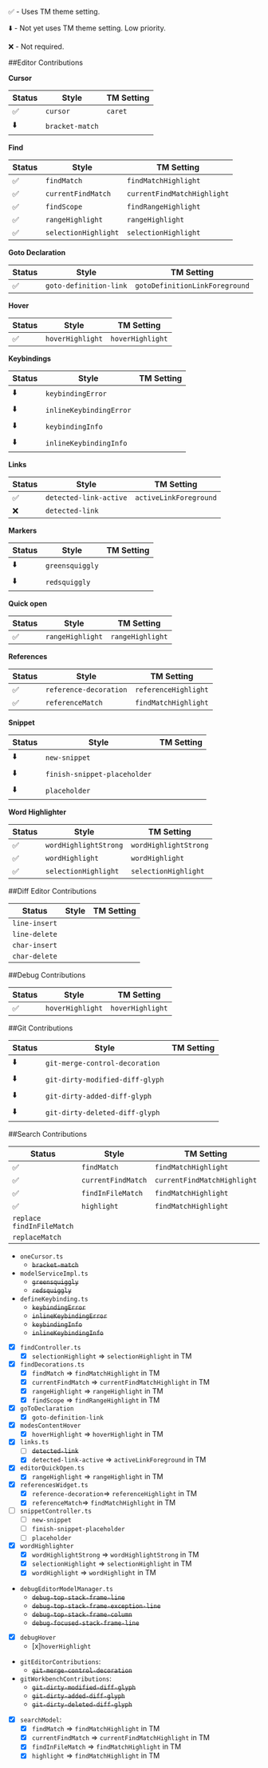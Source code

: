 :white_check_mark: - Uses TM theme setting.

:arrow_down: - Not yet uses TM theme setting. Low priority. 

:x: - Not required.

##Editor Contributions

**Cursor**

Status | Style | TM Setting
---|--------|--------
:white_check_mark: | `cursor` | `caret`
:arrow_down: | `bracket-match` | 

**Find**

Status | Style | TM Setting
---|--------|--------
:white_check_mark: | `findMatch` | `findMatchHighlight`
:white_check_mark: | `currentFindMatch` | `currentFindMatchHighlight`
:white_check_mark: | `findScope` | `findRangeHighlight`
:white_check_mark: | `rangeHighlight` | `rangeHighlight`
:white_check_mark: | `selectionHighlight` | `selectionHighlight`

**Goto Declaration**

Status | Style | TM Setting
---|--------|--------
:white_check_mark: | `goto-definition-link` | `gotoDefinitionLinkForeground`

**Hover**

Status | Style | TM Setting
---|--------|--------
:white_check_mark: | `hoverHighlight` | `hoverHighlight`

**Keybindings**

Status | Style | TM Setting
---|--------|--------
:arrow_down: | `keybindingError` | 
:arrow_down: | `inlineKeybindingError` | 
:arrow_down: | `keybindingInfo` | 
:arrow_down: | `inlineKeybindingInfo` | 

**Links**

Status | Style | TM Setting
---|--------|--------
:white_check_mark: | `detected-link-active` | `activeLinkForeground`
:x: | `detected-link` | 

**Markers**

Status | Style | TM Setting
---|--------|--------
:arrow_down: | `greensquiggly` | 
:arrow_down: | `redsquiggly` | 

**Quick open**

Status | Style | TM Setting
---|--------|--------
:white_check_mark: | `rangeHighlight` | `rangeHighlight`

**References**

Status | Style | TM Setting
---|--------|--------
:white_check_mark: | `reference-decoration` | `referenceHighlight`
:white_check_mark: | `referenceMatch` | `findMatchHighlight`

**Snippet**

Status | Style | TM Setting
---|--------|--------
:arrow_down: | `new-snippet` | 
:arrow_down: | `finish-snippet-placeholder` | 
:arrow_down: | `placeholder` | 

**Word Highlighter**

Status | Style | TM Setting
---|--------|--------
:white_check_mark: | `wordHighlightStrong` | `wordHighlightStrong`
:white_check_mark: | `wordHighlight` | `wordHighlight`
:white_check_mark: | `selectionHighlight` | `selectionHighlight`

##Diff Editor Contributions

Status | Style | TM Setting
---|--------|--------
 | `line-insert` | 
 | `line-delete` | 
 | `char-insert` | 
 | `char-delete` | 

##Debug Contributions

Status | Style | TM Setting
---|--------|--------
:white_check_mark: | `hoverHighlight` | `hoverHighlight`

##Git Contributions

Status | Style | TM Setting
---|--------|--------
:arrow_down: | `git-merge-control-decoration` | 
:arrow_down: | `git-dirty-modified-diff-glyph` | 
:arrow_down: | `git-dirty-added-diff-glyph` | 
:arrow_down: | `git-dirty-deleted-diff-glyph` | 

##Search Contributions

Status | Style | TM Setting
---|--------|--------
:white_check_mark: | `findMatch` | `findMatchHighlight`
:white_check_mark: | `currentFindMatch` | `currentFindMatchHighlight`
:white_check_mark: | `findInFileMatch` | `findMatchHighlight`
:white_check_mark: | `highlight` | `findMatchHighlight`
 | `replace findInFileMatch` | 
 | `replaceMatch` | 




* `oneCursor.ts`
  * ~~`bracket-match`~~
* `modelServiceImpl.ts`
  * ~~`greensquiggly`~~
  * ~~`redsquiggly`~~
* `defineKeybinding.ts`
  * ~~`keybindingError`~~
  * ~~`inlineKeybindingError`~~
  * ~~`keybindingInfo`~~
  * ~~`inlineKeybindingInfo`~~
- [x] `findController.ts`
  - [x] `selectionHighlight` => `selectionHighlight` in TM
- [x] `findDecorations.ts`
  - [x] `findMatch` => `findMatchHighlight` in TM
  - [x] `currentFindMatch` => `currentFindMatchHighlight` in TM
  - [x] `rangeHighlight` => `rangeHighlight` in TM
  - [x] `findScope` => `findRangeHighlight` in TM
- [x] `goToDeclaration`
  - [x] `goto-definition-link`
- [x] `modesContentHover`
  - [x] `hoverHighlight` => `hoverHighlight` in TM
- [x] `links.ts`
  - [ ] ~~`detected-link`~~
  - [x] `detected-link-active` => `activeLinkForeground` in TM
- [x] `editorQuickOpen.ts`
  - [x] `rangeHighlight` => `rangeHighlight` in TM
- [x] `referencesWidget.ts`
  - [x] `reference-decoration`=> `referenceHighlight` in TM
  - [x] `referenceMatch`=> `findMatchHighlight` in TM
- [ ] `snippetController.ts`
  - [ ] `new-snippet`
  - [ ] `finish-snippet-placeholder`
  - [ ] `placeholder`
- [x] `wordHighlighter`
  - [x] `wordHighlightStrong` => `wordHighlightStrong` in TM
  - [x] `selectionHighlight` => `selectionHighlight` in TM
  - [x] `wordHighlight` => `wordHighlight` in TM
* `debugEditorModelManager.ts`
  * ~~`debug-top-stack-frame-line`~~
  * ~~`debug-top-stack-frame-exception-line`~~
  * ~~`debug-top-stack-frame-column`~~
  * ~~`debug-focused-stack-frame-line`~~
- [x] `debugHover`
  - [x]`hoverHighlight`
* `gitEditorContributions`:
  * ~~`git-merge-control-decoration`~~
* `gitWorkbenchContributions`:
  * ~~`git-dirty-modified-diff-glyph`~~
  * ~~`git-dirty-added-diff-glyph`~~
  * ~~`git-dirty-deleted-diff-glyph`~~
- [x] `searchModel`:
  - [x] `findMatch` => `findMatchHighlight` in TM
  - [x] `currentFindMatch` => `currentFindMatchHighlight` in TM
  - [x] `findInFileMatch` => `findMatchHighlight` in TM
  - [x] `highlight` => `findMatchHighlight` in TM